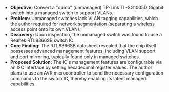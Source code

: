 *   **Objective:** Convert a "dumb" (unmanaged) TP-Link TL-SG1005D Gigabit switch into a managed switch to support VLANs.
*   **Problem:** Unmanaged switches lack VLAN tagging capabilities, which the author required for network segmentation (separating a wireless access point onto its own VLAN).
*   **Discovery:** Upon inspection, the unmanaged switch was found to use a Realtek RTL8366SB switch IC.
*   **Core Finding:** The RTL8366SB datasheet revealed that the chip itself possesses advanced management features, including VLAN support and port mirroring, typically found only in managed switches.
*   **Proposed Solution:** The IC's management features are configurable via an I2C interface by setting hexadecimal register values. The author plans to use an AVR microcontroller to send the necessary configuration commands to the switch IC, thereby enabling its latent managed capabilities.
